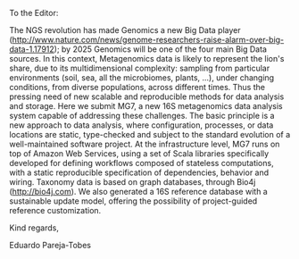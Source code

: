 To the Editor:


The NGS revolution has made Genomics a new Big Data player (http://www.nature.com/news/genome-researchers-raise-alarm-over-big-data-1.17912); by 2025 Genomics will be one of the four main Big Data sources. In this context, Metagenomics data is likely to represent the lion's share, due to its multidimensional complexity: sampling from particular environments (soil, sea, all the microbiomes, plants, ...), under changing conditions, from diverse populations, across different times. Thus the pressing need of new scalable and reproducible methods for data analysis and storage. Here we submit MG7, a new 16S metagenomics data analysis system capable of addressing these challenges. The basic principle is a new approach to data analysis, where configuration, processes, or data locations are static, type-checked and subject to the standard evolution of a well-maintained software project. At the infrastructure level, MG7 runs on top of Amazon Web Services, using a set of Scala libraries specifically developed for defining workflows composed of stateless computations, with a static reproducible specification of dependencies, behavior and wiring. Taxonomy data is based on graph databases, through Bio4j (http://bio4j.com). We also generated a 16S reference database with a sustainable update model, offering the possibility of project-guided reference customization.


Kind regards,

Eduardo Pareja-Tobes
